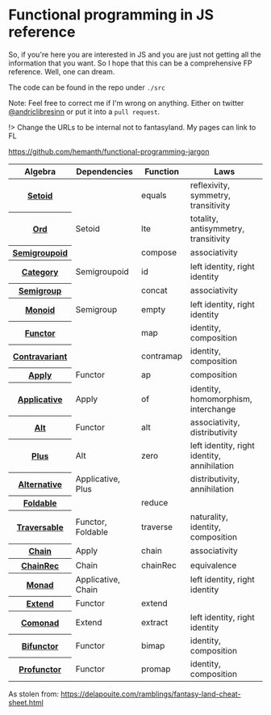 # Functional programming in JS reference

So, if you're here you are interested in JS and you are just not getting all the information that you want. So I hope that this can be a comprehensive FP reference. Well, one can dream.

The code can be found in the repo under `./src`

Note: Feel free to correct me if I'm wrong on anything. Either on twitter [@andriclibresinn](https://twitter.com/andriclibresinn) or put it into a `pull request`. 

!> Change the URLs to be internal not to fantasyland. My pages can link to FL

https://github.com/hemanth/functional-programming-jargon

<table>
	<thead>
		<tr>
			<th>Algebra</th>
			<th>Dependencies</th>
			<th>Function</th>
			<th>Laws</th>
		</tr>
	</thead>
	<tbody>
		<tr>
			<th><a href="/#/foundational/setoid">Setoid</a></th>
			<td></td>
			<td>equals</td>
			<td>reflexivity, symmetry, transitivity</td>
		</tr>
		<tr>
			<th><a href="/#/foundational/ord">Ord</a></th>
			<td>Setoid</td>
			<td>lte</td>
			<td>totality, antisymmetry, transitivity</td>
		</tr>
		<tr>
			<th><a href="/#/foundational/semigroupoid">Semigroupoid</a></th>
			<td></td>
			<td>compose</td>
			<td>associativity</td>
		</tr>
		<tr>
			<th><a href="/#/foundational/category">Category</a></th>
			<td>Semigroupoid</td>
			<td>id</td>
			<td>left identity, right identity</td>
		</tr>
		<tr>
			<th><a href="/#/foundational/semigroup">Semigroup</a></th>
			<td></td>
			<td>concat</td>
			<td>associativity</td>
		</tr>
		<tr>
			<th><a href="/#/foundational/monoid">Monoid</a></th>
			<td>Semigroup</td>
			<td>empty</td>
			<td>left identity, right identity</td>
		</tr>
		<tr>
			<th><a href="/#/foundational/functor">Functor</a></th>
			<td></td>
			<td>map</td>
			<td>identity, composition</td>
		</tr>
		<tr>
			<th><a href="/#/foundational/contravariant">Contravariant</a></th>
			<td></td>
			<td>contramap</td>
			<td>identity, composition</td>
		</tr>
		<tr>
			<th><a href="/#/foundational/apply">Apply</a></th>
			<td>Functor</td>
			<td>ap</td>
			<td>composition</td>
		</tr>
		<tr>
			<th><a href="/#/foundational/applicative">Applicative</a></th>
			<td>Apply</td>
			<td>of</td>
			<td>identity, homomorphism, interchange</td>
		</tr>
		<tr>
			<th><a href="/#/foundational/alt">Alt</a></th>
			<td>Functor</td>
			<td>alt</td>
			<td>associativity, distributivity</td>
		</tr>
		<tr>
			<th><a href="/#/foundational/plus">Plus</a></th>
			<td>Alt</td>
			<td>zero</td>
			<td>left identity, right identity, annihilation</td>
		</tr>
		<tr>
			<th><a href="/#/foundational/alternative">Alternative</a></th>
			<td>Applicative, Plus</td>
			<td></td>
			<td>distributivity, annihilation</td>
		</tr>
		<tr>
			<th><a href="/#/foundational/foldable">Foldable</a></th>
			<td></td>
			<td>reduce</td>
			<td></td>
		</tr>
		<tr>
			<th><a href="/#/foundational/traversable">Traversable</a></th>
			<td>Functor, Foldable</td>
			<td>traverse</td>
			<td>naturality, identity, composition</td>
		</tr>
		<tr>
			<th><a href="/#/foundational/chain">Chain</a></th>
			<td>Apply</td>
			<td>chain</td>
			<td>associativity</td>
		</tr>
		<tr>
			<th><a href="/#/foundational/chainrec">ChainRec</a></th>
			<td>Chain</td>
			<td>chainRec</td>
			<td>equivalence</td>
		</tr>
		<tr>
			<th><a href="/#/foundational/monad">Monad</a></th>
			<td>Applicative, Chain</td>
			<td></td>
			<td>left identity, right identity</td>
		</tr>
		<tr>
			<th><a href="/#/foundational/extend">Extend</a></th>
			<td>Functor</td>
			<td>extend</td>
			<td></td>
		</tr>
		<tr>
			<th><a href="/#/foundational/comonad">Comonad</a></th>
			<td>Extend</td>
			<td>extract</td>
			<td>left identity, right identity</td>
		</tr>
		<tr>
			<th><a href="/#/foundational/bifunctor">Bifunctor</a></th>
			<td>Functor</td>
			<td>bimap</td>
			<td>identity, composition</td>
		</tr>
		<tr>
			<th><a href="/#/foundational/profunctor">Profunctor</a></th>
			<td>Functor</td>
			<td>promap</td>
			<td>identity, composition</td>
		</tr>
	</tbody>
</table>

As stolen from: https://delapouite.com/ramblings/fantasy-land-cheat-sheet.html

